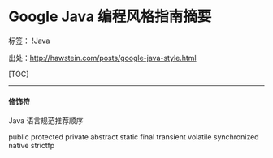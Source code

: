﻿# Google Java 编程风格指南摘要

标签： !Java

出处：http://hawstein.com/posts/google-java-style.html

[TOC]

---


#### 修饰符

Java 语言规范推荐顺序

public protected private abstract static final transient volatile synchronized native strictfp





